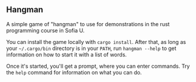 ## Hangman

A simple game of "hangman" to use for demonstrations in the rust programming course in Sofia U.

You can install the game locally with `cargo install`. After that, as long as your `~/.cargo/bin` directory is in your `PATH`, run `hangman --help` to get information on how to start it with a list of words.

Once it's started, you'll get a prompt, where you can enter commands. Try the `help` command for information on what you can do.
